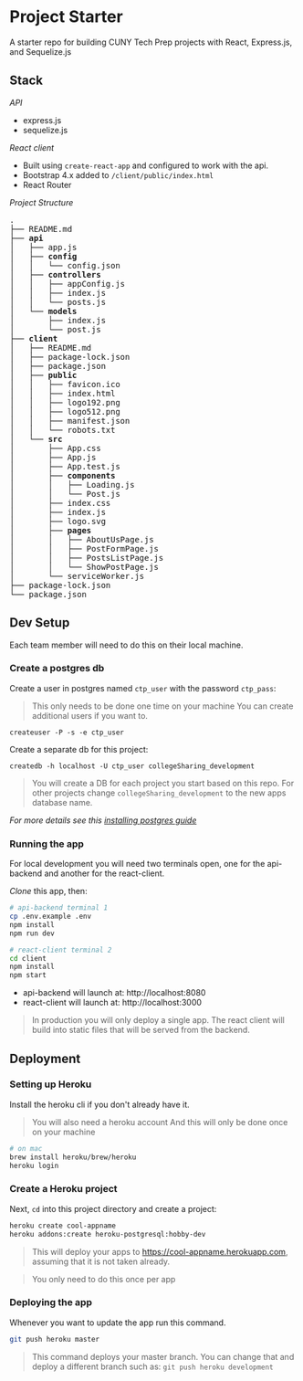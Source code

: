# Project Starter 
A starter repo for building CUNY Tech Prep projects with React, Express.js, and Sequelize.js

## Stack

*API*

- express.js
- sequelize.js

*React client*

- Built using `create-react-app` and configured to work with the api.
- Bootstrap 4.x added to `/client/public/index.html`
- React Router

*Project Structure*

<pre>
.
├── README.md
├── <strong>api</strong>
│   ├── app.js
│   ├── <strong>config</strong>
│   │   └── config.json
│   ├── <strong>controllers</strong>
│   │   ├── appConfig.js
│   │   ├── index.js
│   │   └── posts.js
│   └── <strong>models</strong>
│       ├── index.js
│       └── post.js
├── <strong>client</strong>
│   ├── README.md
│   ├── package-lock.json
│   ├── package.json
│   ├── <strong>public</strong>
│   │   ├── favicon.ico
│   │   ├── index.html
│   │   ├── logo192.png
│   │   ├── logo512.png
│   │   ├── manifest.json
│   │   └── robots.txt
│   └── <strong>src</strong>
│       ├── App.css
│       ├── App.js
│       ├── App.test.js
│       ├── <strong>components</strong>
│       │   ├── Loading.js
│       │   └── Post.js
│       ├── index.css
│       ├── index.js
│       ├── logo.svg
│       ├── <strong>pages</strong>
│       │   ├── AboutUsPage.js
│       │   ├── PostFormPage.js
│       │   ├── PostsListPage.js
│       │   └── ShowPostPage.js
│       └── serviceWorker.js
├── package-lock.json
└── package.json
</pre>


## Dev Setup

Each team member will need to do this on their local machine.

### Create a postgres db

Create a user in postgres named `ctp_user` with the password `ctp_pass`:

> This only needs to be done one time on your machine
> You can create additional users if you want to.

```
createuser -P -s -e ctp_user
```

Create a separate db for this project:

```
createdb -h localhost -U ctp_user collegeSharing_development
```

> You will create a DB for each project you start based on this repo. For other projects change `collegeSharing_development` to the new apps database name.

*For more details see this [installing postgres guide](https://github.com/CUNYTechPrep/ctp2019/blob/master/guides/installing-postgresql.md)*

### Running the app

For local development you will need two terminals open, one for the api-backend and another for the react-client.

*Clone* this app, then:

```bash
# api-backend terminal 1
cp .env.example .env
npm install
npm run dev
```

```bash
# react-client terminal 2
cd client
npm install
npm start
```

- api-backend will launch at: http://localhost:8080
- react-client will launch at: http://localhost:3000

> In production you will only deploy a single app. The react client will build into static files that will be served from the backend.

## Deployment

### Setting up Heroku

Install the heroku cli if you don't already have it. 

> You will also need a heroku account
> And this will only be done once on your machine

```bash
# on mac
brew install heroku/brew/heroku
heroku login
```

### Create a Heroku project

Next, `cd` into this project directory and create a project:

```bash
heroku create cool-appname
heroku addons:create heroku-postgresql:hobby-dev
```

> This will deploy your apps to https://cool-appname.herokuapp.com, assuming that it is not taken already.

> You only need to do this once per app

### Deploying the app

Whenever you want to update the app run this command.

```bash
git push heroku master
```

> This command deploys your master branch. You can change that and deploy a different branch such as: `git push heroku development`

